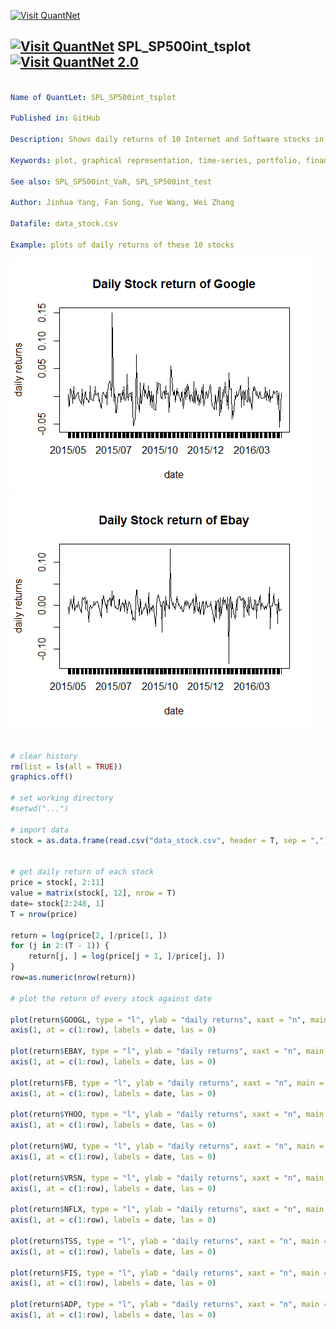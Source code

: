 
[<img src="https://github.com/QuantLet/Styleguide-and-FAQ/blob/master/pictures/banner.png" width="880" alt="Visit QuantNet">](http://quantlet.de/index.php?p=info)

## [<img src="https://github.com/QuantLet/Styleguide-and-Validation-procedure/blob/master/pictures/qloqo.png" alt="Visit QuantNet">](http://quantlet.de/) **SPL_SP500int_tsplot** [<img src="https://github.com/QuantLet/Styleguide-and-Validation-procedure/blob/master/pictures/QN2.png" width="60" alt="Visit QuantNet 2.0">](http://quantlet.de/d3/ia)

```yaml

Name of QuantLet: SPL_SP500int_tsplot

Published in: GitHub

Description: Shows daily returns of 10 Internet and Software stocks in S&P500 from 2015/05/01 to 2016/04/25.

Keywords: plot, graphical representation, time-series, portfolio, financial, returns

See also: SPL_SP500int_VaR, SPL_SP500int_test

Author: Jinhua Yang, Fan Song, Yue Wang, Wei Zhang

Datafile: data_stock.csv

Example: plots of daily returns of these 10 stocks

```

![Picture1](Google.png) 
![Picture1](ebay.png) 

```r

# clear history
rm(list = ls(all = TRUE))
graphics.off()

# set working directory
#setwd("...")

# import data
stock = as.data.frame(read.csv("data_stock.csv", header = T, sep = ","))


# get daily return of each stock
price = stock[, 2:11]
value = matrix(stock[, 12], nrow = T)
date= stock[2:248, 1]
T = nrow(price)

return = log(price[2, ]/price[1, ])
for (j in 2:(T - 1)) {
    return[j, ] = log(price[j + 1, ]/price[j, ])
}
row=as.numeric(nrow(return))

# plot the return of every stock against date

plot(return$GOOGL, type = "l", ylab = "daily returns", xaxt = "n", main = "Daily Stock return of Google")
axis(1, at = c(1:row), labels = date, las = 0)

plot(return$EBAY, type = "l", ylab = "daily returns", xaxt = "n", main = "Daily Stock return of Ebay")
axis(1, at = c(1:row), labels = date, las = 0)

plot(return$FB, type = "l", ylab = "daily returns", xaxt = "n", main = "Daily Stock return of Facebook")
axis(1, at = c(1:row), labels = date, las = 0)

plot(return$YHOO, type = "l", ylab = "daily returns", xaxt = "n", main = "Daily Stock return of Yahoo")
axis(1, at = c(1:row), labels = date, las = 0)

plot(return$WU, type = "l", ylab = "daily returns", xaxt = "n", main = "Daily Stock return of Wester Union")
axis(1, at = c(1:row), labels = date, las = 0)

plot(return$VRSN, type = "l", ylab = "daily returns", xaxt = "n", main = "Daily Stock return of Verisign Inc.")
axis(1, at = c(1:row), labels = date, las = 0)

plot(return$NFLX, type = "l", ylab = "daily returns", xaxt = "n", main = "Daily Stock return of Netflix Inc.")
axis(1, at = c(1:row), labels = date, las = 0)

plot(return$TSS, type = "l", ylab = "daily returns", xaxt = "n", main = "Daily Stock return of Total System Service")
axis(1, at = c(1:row), labels = date, las = 0)

plot(return$FIS, type = "l", ylab = "daily returns", xaxt = "n", main = "Daily Stock return of Fidelity National Information Services")
axis(1, at = c(1:row), labels = date, las = 0)

plot(return$ADP, type = "l", ylab = "daily returns", xaxt = "n", main = "Daily Stock return of Automatic Data Processing")
axis(1, at = c(1:row), labels = date, las = 0)

```
